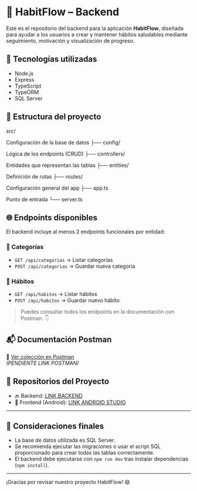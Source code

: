 
# 🌱 HabitFlow – Backend

Este es el repositorio del backend para la aplicación **HabitFlow**, diseñada para ayudar a los usuarios a crear y mantener hábitos saludables mediante seguimiento, motivación y visualización de progreso.

## 🚀 Tecnologías utilizadas

- Node.js
- Express
- TypeScript
- TypeORM
- SQL Server

## 📁 Estructura del proyecto

src/

Configuración de la base de datos
├── config/ 

Lógica de los endpoints (CRUD)
├── controllers/ 

Entidades que representan las tablas
├── entities/ 

Definición de rutas
├── routes/ 

Configuración general del app
├── app.ts 

Punto de entrada
└── server.ts 


## 🌐 Endpoints disponibles

El backend incluye al menos 2 endpoints funcionales por entidad:

### 📌 Categorías

- `GET /api/categorias` → Listar categorías
- `POST /api/categorias` → Guardar nueva categoría

### 📌 Hábitos

- `GET /api/habitos` → Listar hábitos
- `POST /api/habitos` → Guardar nuevo hábito

> Puedes consultar todos los endpoints en la documentación con Postman. 👇

## 📬 Documentación Postman

🔗 [Ver colección en Postman](https://www.postman.com/)  
*(PENDIENTE LINK POSTMAN)*

## 🔗 Repositorios del Proyecto

- 🔙 Backend: [LINK BACKEND](https://github.com/luissxd/back-habitos-main)
- 📱 Frontend (Android): [LINK ANDROID STUDIO](https://github.com/luissxd/HabitFlow)

---

## 🧠 Consideraciones finales

- La base de datos utilizada es SQL Server.
- Se recomienda ejecutar las migraciones o usar el script SQL proporcionado para crear todas las tablas correctamente.
- El backend debe ejecutarse con `npm run dev` tras instalar dependencias (`npm install`).

---

¡Gracias por revisar nuestro proyecto HabitFlow! 😄
